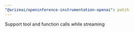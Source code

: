 ```yaml
---
"@arizeai/openinference-instrumentation-openai": patch
---
```


Support tool and function calls while streaming
